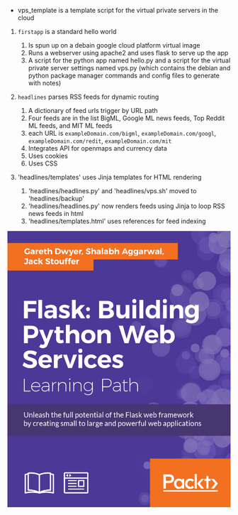  * vps_template is a template script for the virtual private servers in the cloud

1. `firstapp` is a standard hello world
   1. Is spun up on a debain google cloud platform virtual image
   2. Runs a webserver using apache2 and uses flask to serve up the app
   3. A script for the python app named hello.py and a script for the virtual private server settings
named vps.py (which contains the debian and python package manager commands and config files to 
generate with notes)
2. `headlines` parses RSS feeds for dynamic routing
   1. A dictionary of feed urls trigger by URL path
   2. Four feeds are in the list BigML, Google ML news feeds, Top Reddit ML feeds, and MIT ML feeds
   3. each URL is `exampleDomain.com/bigml`, `exampleDomain.com/googl`, `exampleDomain.com/redit`, `exampleDomain.com/mit`
   4. Integrates API for openmaps and currency data
   5. Uses cookies
   6. Uses CSS


3. 'headlines/templates' uses Jinja templates for HTML rendering
   1. 'headlines/headlines.py' and 'headlines/vps.sh' moved to 'headlines/backup'
   2. 'headlines/headlines.py' now renders feeds using Jinja to loop RSS news feeds in html
   3. 'headlines/templates.html' uses references for feed indexing

![flask_book.png](https://github.com/kayfay/flask-web-services/raw/master/flask_book.png)
